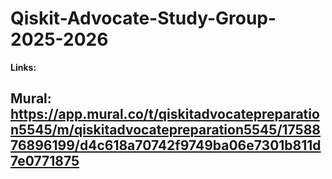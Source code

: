 # Qiskit-Advocate-Study-Group-2025-2026
**Links:**
## Mural: https://app.mural.co/t/qiskitadvocatepreparation5545/m/qiskitadvocatepreparation5545/1758876896199/d4c618a70742f9749ba06e7301b811d7e0771875

